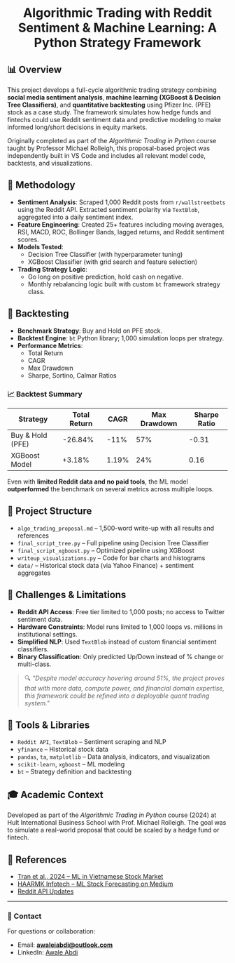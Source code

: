 <h1 align="center">Algorithmic Trading with Reddit Sentiment & Machine Learning: A Python Strategy Framework</h1>

## 📊 Overview

This project develops a full-cycle algorithmic trading strategy combining **social media sentiment analysis**, **machine learning (XGBoost & Decision Tree Classifiers)**, and **quantitative backtesting** using Pfizer Inc. (PFE) stock as a case study. The framework simulates how hedge funds and fintechs could use Reddit sentiment data and predictive modeling to make informed long/short decisions in equity markets.

Originally completed as part of the *Algorithmic Trading in Python* course taught by Professor Michael Rolleigh, this proposal-based project was independently built in VS Code and includes all relevant model code, backtests, and visualizations.

## 🧠 Methodology

- **Sentiment Analysis**: Scraped 1,000 Reddit posts from `r/wallstreetbets` using the Reddit API. Extracted sentiment polarity via `TextBlob`, aggregated into a daily sentiment index.
- **Feature Engineering**: Created 25+ features including moving averages, RSI, MACD, ROC, Bollinger Bands, lagged returns, and Reddit sentiment scores.
- **Models Tested**: 
  - Decision Tree Classifier (with hyperparameter tuning)
  - XGBoost Classifier (with grid search and feature selection)
- **Trading Strategy Logic**:
  - Go long on positive prediction, hold cash on negative.
  - Monthly rebalancing logic built with custom `bt` framework strategy class.

## 🔁 Backtesting

- **Benchmark Strategy**: Buy and Hold on PFE stock.
- **Backtest Engine**: `bt` Python library; 1,000 simulation loops per strategy.
- **Performance Metrics**:
  - Total Return
  - CAGR
  - Max Drawdown
  - Sharpe, Sortino, Calmar Ratios

### 📈 Backtest Summary

| Strategy         | Total Return | CAGR  | Max Drawdown | Sharpe Ratio |
|------------------|--------------|-------|---------------|---------------|
| Buy & Hold (PFE) | -26.84%      | -11%  | 57%           | -0.31         |
| XGBoost Model    | +3.18%       | 1.19% | 24%           | 0.16          |

Even with **limited Reddit data and no paid tools**, the ML model **outperformed** the benchmark on several metrics across multiple loops.

## 📁 Project Structure

- `algo_trading_proposal.md` – 1,500-word write-up with all results and references
- `final_script_tree.py` – Full pipeline using Decision Tree Classifier
- `final_script_xgboost.py` – Optimized pipeline using XGBoost
- `writeup_visualizations.py` – Code for bar charts and histograms
- `data/` – Historical stock data (via Yahoo Finance) + sentiment aggregates

## 🧩 Challenges & Limitations

- **Reddit API Access**: Free tier limited to 1,000 posts; no access to Twitter sentiment data.
- **Hardware Constraints**: Model runs limited to 1,000 loops vs. millions in institutional settings.
- **Simplified NLP**: Used `TextBlob` instead of custom financial sentiment classifiers.
- **Binary Classification**: Only predicted Up/Down instead of % change or multi-class.

> 🔍 *"Despite model accuracy hovering around 51%, the project proves that with more data, compute power, and financial domain expertise, this framework could be refined into a deployable quant trading system."*

## 🧠 Tools & Libraries

- `Reddit API`, `TextBlob` – Sentiment scraping and NLP
- `yfinance` – Historical stock data
- `pandas`, `ta`, `matplotlib` – Data analysis, indicators, and visualization
- `scikit-learn`, `xgboost` – ML modeling
- `bt` – Strategy definition and backtesting

## 🎓 Academic Context

Developed as part of the *Algorithmic Trading in Python* course (2024) at Hult International Business School with Prof. Michael Rolleigh. The goal was to simulate a real-world proposal that could be scaled by a hedge fund or fintech.

## 🔗 References

- [Tran et al., 2024 – ML in Vietnamese Stock Market](https://doi.org/10.1057/s41599-024-02807-x)
- [HAARMK Infotech – ML Stock Forecasting on Medium](https://medium.com/@haarmkinfotech/introduction-bc6ecaf22f8b)
- [Reddit API Updates](https://www.redditinc.com/blog/apifacts)

---

### 📧 Contact

For questions or collaboration:

- Email: **awaleiabdi@outlook.com**
- LinkedIn: [Awale Abdi](https://www.linkedin.com/in/awale-abdi/)
